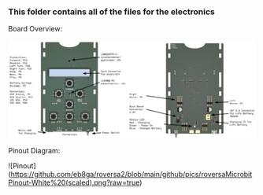 ### This folder contains all of the files for the electronics

Board Overview:

![Board Overview](https://github.com/eb8ga/roversa2/blob/main/github/pics/boardOverview.png?raw=true)

Pinout Diagram:

![Pinout] (https://github.com/eb8ga/roversa2/blob/main/github/pics/roversaMicrobitPinout-White%20(scaled).png?raw=true)
